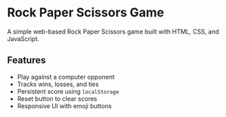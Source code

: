 # Rock Paper Scissors Game 

A simple web-based Rock Paper Scissors game built with HTML, CSS, and JavaScript.

## Features

- Play against a computer opponent
- Tracks wins, losses, and ties
- Persistent score using `localStorage`
- Reset button to clear scores
- Responsive UI with emoji buttons

